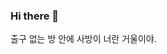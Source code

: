 ### Hi there 👋

출구 없는 방 안에
사방이 너란 거울이야.

<!-- I think there's a fault in my code~🌟 -->

<!-- <div style="display:flex; align-items: flex-start;"> -->
<!-- <img align="center" src="https://github-readme-stats.vercel.app/api/top-langs/?username=jennyrrrrr&hide=css&title_color=ffffff&text_color=c9cacc&icon_color=2bbc8a&bg_color=1d1f21" /> -->
<!-- <img align="center" src="https://github-readme-stats.vercel.app/api?username=jennyrrrrr&show_icons=true&line_height=27&count_private=true&title_color=ffffff&text_color=c9cacc&icon_color=2bbc8a&bg_color=1d1f21" alt="Martin's GitHub Stats" /> -->

<!--
**jennyrrrrr/jennyrrrrr** is a ✨ _special_ ✨ repository because its `README.md` (this file) appears on your GitHub profile.

Here are some ideas to get you started:

- 🔭 I’m currently working on ...
- 🌱 I’m currently learning ...
- 👯 I’m looking to collaborate on ...
- 🤔 I’m looking for help with ...
- 💬 Ask me about ...
- 📫 How to reach me: ...
- 😄 Pronouns: ...
- ⚡ Fun fact: ...
-->
